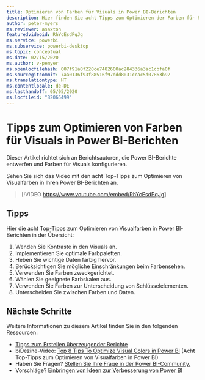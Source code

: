 ```yaml
---
title: Optimieren von Farben für Visuals in Power BI-Berichten
description: Hier finden Sie acht Tipps zum Optimieren der Farben für Power BI-Berichtsvisuals in Power BI Desktop oder dem Power BI-Dienst.
author: peter-myers
ms.reviewer: asaxton
featuredvideoid: RhYcEsdPqJg
ms.service: powerbi
ms.subservice: powerbi-desktop
ms.topic: conceptual
ms.date: 02/15/2020
ms.author: v-pemyer
ms.openlocfilehash: 007f91a0f220ce7482600ac284336a3ac1cbfa0f
ms.sourcegitcommit: 7aa0136f93f88516f97ddd8031ccac5d07863b92
ms.translationtype: HT
ms.contentlocale: de-DE
ms.lasthandoff: 05/05/2020
ms.locfileid: "82065499"
---
```

# <a name="tips-to-optimize-visual-colors-in-power-bi-reports"></a>Tipps zum Optimieren von Farben für Visuals in Power BI-Berichten

Dieser Artikel richtet sich an Berichtsautoren, die Power BI-Berichte entwerfen und Farben für Visuals konfigurieren.

Sehen Sie sich das Video mit den acht Top-Tipps zum Optimieren von Visualfarben in Ihren Power BI-Berichten an.

> [!VIDEO https://www.youtube.com/embed/RhYcEsdPqJg]

## <a name="tips"></a>Tipps

Hier die acht Top-Tipps zum Optimieren von Visualfarben in Power BI-Berichten in der Übersicht:

1. Wenden Sie Kontraste in den Visuals an.
1. Implementieren Sie optimale Farbpaletten.
1. Heben Sie wichtige Daten farbig hervor.
1. Berücksichtigen Sie mögliche Einschränkungen beim Farbensehen.
1. Verwenden Sie Farben zweckgerichtet.
1. Wählen Sie geeignete Farbskalen aus.
1. Verwenden Sie Farben zur Unterscheidung von Schlüsselelementen.
1. Unterscheiden Sie zwischen Farben und Daten.

## <a name="next-steps"></a>Nächste Schritte

Weitere Informationen zu diesem Artikel finden Sie in den folgenden Ressourcen:

- [Tipps zum Erstellen überzeugender Berichte](../desktop-tips-and-tricks-for-creating-reports.md)
- biDezine-Video: [Top 8 Tips To Optimize Visual Colors in Power BI](https://www.youtube.com/watch?v=RhYcEsdPqJg) (Acht Top-Tipps zum Optimieren von Visualfarben in Power BI)
- Haben Sie Fragen? [Stellen Sie Ihre Frage in der Power BI-Community.](https://community.powerbi.com/)
- Vorschläge? [Einbringen von Ideen zur Verbesserung von Power BI](https://ideas.powerbi.com)
